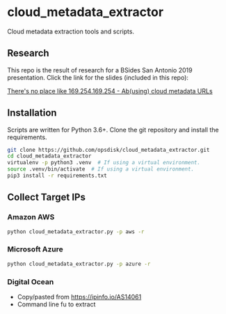 # cloud_metadata_extractor

Cloud metadata extraction tools and scripts.

## Research

This repo is the result of research for a BSides San Antonio 2019 presentation.  Click the link for the slides (included in this repo):

[There's no place like 169.254.169.254 - Ab(using) cloud metadata URLs](./abusing_cloud_metadata_urls-bsides_satx_2019.pdf)


## Installation

Scripts are written for Python 3.6+. Clone the git repository and install the requirements.

```bash
git clone https://github.com/opsdisk/cloud_metadata_extractor.git
cd cloud_metadata_extractor
virtualenv -p python3 .venv  # If using a virtual environment.
source .venv/bin/activate  # If using a virtual environment.
pip3 install -r requirements.txt
```

## Collect Target IPs

### Amazon AWS

```bash
python cloud_metadata_extractor.py -p aws -r
```

### Microsoft Azure

```bash
python cloud_metadata_extractor.py -p azure -r
```

### Digital Ocean

- Copy/pasted from <https://ipinfo.io/AS14061>
- Command line fu to extract
